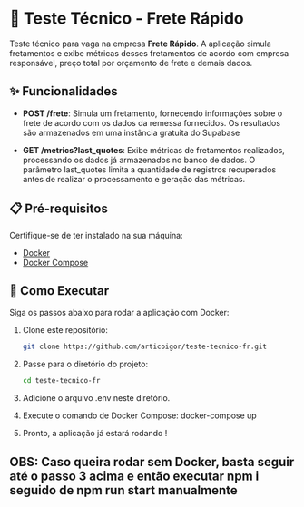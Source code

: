 # 🚚 Teste Técnico - Frete Rápido

Teste técnico para vaga na empresa **Frete Rápido**. A aplicação simula fretamentos e exibe métricas desses fretamentos de acordo com empresa responsável, preço total por orçamento de frete e demais dados.

## ✨ Funcionalidades

- **POST /frete**: Simula um fretamento, fornecendo informações sobre o frete de acordo com os dados da remessa fornecidos. Os resultados são armazenados em uma instância gratuita do Supabase

- **GET /metrics?last_quotes**: Exibe métricas de fretamentos realizados, processando os dados já armazenados no banco de dados. O parâmetro last_quotes limita a quantidade de registros recuperados antes de realizar o processamento e geração das métricas.

## 📋 Pré-requisitos

Certifique-se de ter instalado na sua máquina:

- [Docker](https://www.docker.com/)
- [Docker Compose](https://docs.docker.com/compose/)

## 🚀 Como Executar

Siga os passos abaixo para rodar a aplicação com Docker:

1. Clone este repositório:

   ```bash
   git clone https://github.com/articoigor/teste-tecnico-fr.git

2. Passe para o diretório do projeto:
    ```bash
    cd teste-tecnico-fr

3. Adicione o arquivo .env neste diretório.

4. Execute o comando de Docker Compose:
  docker-compose up

5. Pronto, a aplicação já estará rodando !

## OBS: Caso queira rodar sem Docker, basta seguir até o passo 3 acima e então executar npm i seguido de npm run start manualmente